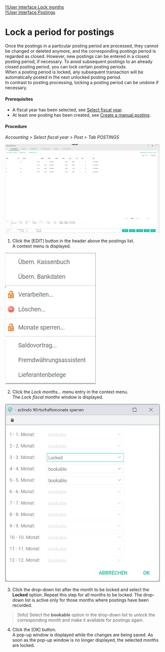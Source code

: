 [!!User Interface Lock months](../UserInterface/01_Book.md#lock-months)  
[!!User Interface Postings](../UserInterface/01a_Bookings.md)  


# Lock a period for postings

Once the postings in a particular posting period are processed, they cannot be changed or deleted anymore, and the corresponding postings period is regarded as closed. However, new postings can be entered in a closed posting period, if necessary. To avoid subsequent postings to an already closed posting period, you can lock certain posting periods.   
When a posting period is locked, any subsequent transaction will be automatically posted in the next unlocked posting period.    
In contrast to posting processing, locking a posting period can be undone if necessary.

#### Prerequisites

- A fiscal year has been selected, see [Select fiscal year](./01_SelectFiscalYear.md).
- At least one posting has been created, see [Create a manual posting](./04_CreateManualBooking.md).

#### Procedure

*Accounting > Select fiscal year > Post > Tab POSTINGS*

![Postings](../../Assets/Screenshots/RetailSuiteAccounting/Book/Bookings/Bookings.png "[Postings]")

1. Click the [EDIT] button in the header above the postings list.  
A context menu is displayed.

  ![Edit](../../Assets/Screenshots/RetailSuiteAccounting/Book/Edit.png "[Edit]")

2. Click the *Lock months...* menu entry in the context menu.     
  The *Lock fiscal months* window is displayed.

  ![Lock months selection window](../../Assets/Screenshots/RetailSuiteAccounting/Book/LockMonths.png "[Lock months selection window]")

3. Click the drop-down list after the month to be locked and select the **Locked** option. Repeat this step for all months to be locked. The drop-down list is active only for those months where postings have been recorded.

  > [Info] Select the **bookable** option in the drop-down list to unlock the corresponding month and make it available for postings again.

4. Click the [OK] button.  
A pop-up window is displayed while the changes are being saved. As soon as the pop-up window is no longer displayed, the selected months are locked.
